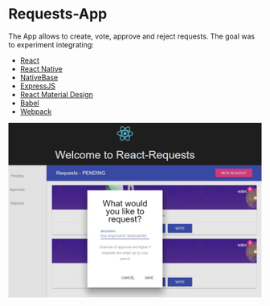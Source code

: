 # Requests-App

The App allows to create, vote, approve and reject requests.
The goal was to experiment integrating:
- [React](https://facebook.github.io/react/)
- [React Native](https://facebook.github.io/react-native/)
- [NativeBase](https://nativebase.io/)
- [ExpressJS](https://expressjs.com/)
- [React Material Design](https://react-mdl.github.io/react-mdl/)
- [Babel](http://babeljs.io/)
- [Webpack](https://webpack.github.io/)

![Requests-App](/screenshot.png)
